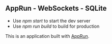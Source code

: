 ## AppRun - WebSockets - SQLite

* Use _npm start_ to start the dev server
* Use _npm run build_ to build for production

This is an application built with [AppRun](https://github.com/yysun/apprun).